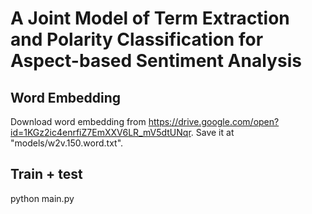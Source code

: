 # A Joint Model of Term Extraction and Polarity Classification for Aspect-based Sentiment Analysis

## Word Embedding
Download word embedding from https://drive.google.com/open?id=1KGz2ic4enrfiZ7EmXXV6LR_mV5dtUNqr.
Save it at "models/w2v.150.word.txt".

## Train + test
python main.py
